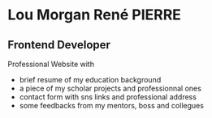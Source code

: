 # Lou Morgan René PIERRE
## Frontend Developer

Professional Website with

- brief resume of my education background
- a piece of my scholar projects and professionnal ones
- contact form with sns links and professional address
- some feedbacks from my mentors, boss and collegues
